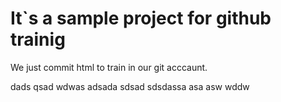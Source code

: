 # It`s a sample project for github trainig


We just commit html to train in our git acccaunt.



dads
qsad
wdwas
adsada
sdsad
sdsdassa
asa
asw
wddw

